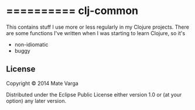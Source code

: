 ==========
clj-common
==========

This contains stuff I use more or less regularly in my Clojure projects. There are some functions I've written when I was starting to learn Clojure, so it's 
   * non-idiomatic
   * buggy

## License

Copyright © 2014 Mate Varga

Distributed under the Eclipse Public License either version 1.0 or (at
your option) any later version.


